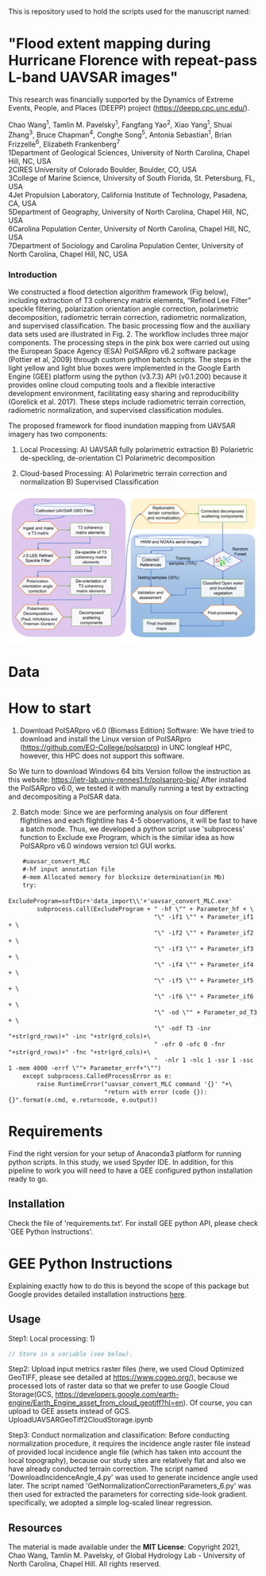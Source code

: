 This is repository used to hold the scripts used for the manuscript named: 
# "Flood extent mapping during Hurricane Florence with repeat-pass L-band UAVSAR images"
This research was financially supported by the Dynamics of Extreme Events, People, and Places (DEEPP) project (https://deepp.cpc.unc.edu/).

Chao Wang<sup>1</sup>, Tamlin M. Pavelsky<sup>1</sup>, Fangfang Yao<sup>2</sup>, Xiao Yang<sup>1</sup>, Shuai Zhang<sup>3</sup>, Bruce Chapman<sup>4</sup>, Conghe Song<sup>5</sup>, Antonia Sebastian<sup>1</sup>, Brian Frizzelle<sup>6</sup>, Elizabeth Frankenberg<sup>7</sup> 
</br>1Department of Geological Sciences, University of North Carolina, Chapel Hill, NC, USA
</br>2CIRES University of Colorado Boulder, Boulder, CO, USA
</br>3College of Marine Science, University of South Florida, St. Petersburg, FL, USA 
</br>4Jet Propulsion Laboratory, California Institute of Technology, Pasadena, CA, USA
</br>5Department of Geography, University of North Carolina, Chapel Hill, NC, USA
</br>6Carolina Population Center, University of North Carolina, Chapel Hill, NC, USA
</br>7Department of Sociology and Carolina Population Center, University of North Carolina, Chapel Hill, NC, USA

### Introduction
We constructed a flood detection algorithm framework (Fig below), including extraction of T3 coherency matrix elements, “Refined Lee Filter” speckle filtering, polarization orientation angle correction, polarimetric decomposition, radiometric terrain correction, radiometric normalization, and supervised classification. The basic processing flow and the auxiliary data sets used are illustrated in Fig. 2. The workflow includes three major components. The processing steps in the pink box were carried out using the European Space Agency (ESA) PolSARpro v6.2 software package (Pottier et al, 2009) through custom python batch scripts. The steps in the light yellow and light blue boxes were implemented in the Google Earth Engine (GEE) platform using the python (v3.7.3) API (v0.1.200) because it provides online cloud computing tools and a flexible interactive development environment, facilitating easy sharing and reproducibility (Gorelick et al. 2017). These steps include radiometric terrain correction, radiometric normalization, and supervised classification modules.

The proposed framework for flood inundation mapping from UAVSAR imagery has two components:
1) Local Processing:
A) UAVSAR fully polarimetric extraction 
B) Polarietric de-speckling, de-orientation 
C) Polarimetric decomposition

2) Cloud-based Processing:
A) Polarimetric terrain correction and normalization
B) Supervised Classification

![UAVSAR_Workflow](./Figures/UAVSAR_processing_flowchar.jpg)

# Data


# How to start
1) Download PolSARpro v6.0 (Biomass Edition) Software:
We have tried to download and install the Linux version of PolSARpro (https://github.com/EO-College/polsarpro) in UNC longleaf HPC, however, this HPC does not support this software.

So We turn to download Windows 64 bits Version follow the instruction as this website: https://ietr-lab.univ-rennes1.fr/polsarpro-bio/
After installed the PolSARpro v6.0, we tested it with manully running a test by extracting and decompositing a PolSAR data.

2) Batch mode:
Since we are performing analysis on four different flightlines and each flightline has 4-5 observations, it will be fast to have a batch mode. Thus, we developed a python script use 'subprocess' function to Exclude exe Program, which is the similar idea as how PolSARpro v6.0 windows version tcl GUI works.

```
    #uavsar_convert_MLC
    #-hf input annotation file
    #-mem Allocated memory for blocksize determination(in Mb)
    try:
        ExcludeProgram=softDir+'data_import\\'+'uavsar_convert_MLC.exe'
        subprocess.call(ExcludeProgram + " -hf \"" + Parameter_hf + \
                                         "\" -if1 \"" + Parameter_if1 + \
                                         "\" -if2 \"" + Parameter_if2 + \
                                         "\" -if3 \"" + Parameter_if3 + \
                                         "\" -if4 \"" + Parameter_if4 + \
                                         "\" -if5 \"" + Parameter_if5 + \
                                         "\" -if6 \"" + Parameter_if6 + \
                                         "\" -od \"" + Parameter_od_T3 + \
                                         "\" -odf T3 -inr "+str(grd_rows)+" -inc "+str(grd_cols)+\
                                         " -ofr 0 -ofc 0 -fnr "+str(grd_rows)+" -fnc "+str(grd_cols)+\
                                         "  -nlr 1 -nlc 1 -ssr 1 -ssc 1 -mem 4000 -errf \""+ Parameter_errf+"\"")
    except subprocess.CalledProcessError as e:
        raise RuntimeError("uavsar_convert_MLC command '{}' "+\
                           "return with error (code {}): {}".format(e.cmd, e.returncode, e.output))
```
# Requirements



Find the right version for your setup of Anaconda3 platform for running python scripts. In this study, we used Spyder IDE. In addition, for this pipeline to work you will need to have a GEE configured python installation ready to go.

## Installation
Check the file of 'requirements.txt'. For install GEE python API, please check 'GEE Python Instructions'.

# GEE Python Instructions

Explaining exactly how to do this is beyond the scope of this package but Google provides detailed installation instructions [here](https://developers.google.com/earth-engine/python_install).


## Usage
Step1:
Local processing:
1)

```javascript
// Store in a variable (see below).

```
Step2:
Upload input metrics raster files (here, we used Cloud Optimized GeoTIFF, please see detailed at https://www.cogeo.org/), because we processed lots of raster data so that we prefer to use Google Cloud Storage(GCS, https://developers.google.com/earth-engine/Earth_Engine_asset_from_cloud_geotiff?hl=en). 
Of course, you can upload to GEE assets instead of GCS. 
UploadUAVSARGeoTiff2CloudStorage.ipynb

Step3:
Conduct normalization and classification:
Before conducting normalization procedure, it requires the incidence angle raster file instead of provided local incidence angle file (which has taken into account the local topography), because our study sites are relatively flat and also we have already conducted terrain correction.
The script named 'DownloadIncidenceAngle_4.py' was used to generate incidence angle used later.
The script named 'GetNormalizationCorrectionParameters_6.py' was then used for extracted the parameters for correcting side-look gradient. specifically, we adopted a simple log-scaled linear regression.

## Resources
The material is made available under the **MIT License**: Copyright 2021, Chao Wang, Tamlin M. Pavelsky, of Global Hydrology Lab - University of North Carolina, Chapel Hill.
All rights reserved.
